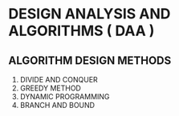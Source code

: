 # DESIGN ANALYSIS AND ALGORITHMS ( DAA ) <br/>
## ALGORITHM DESIGN METHODS <br/>
1. DIVIDE AND CONQUER <br/>
3. GREEDY METHOD <br/>
4. DYNAMIC PROGRAMMING <br/>
5. BRANCH AND BOUND <br/>
